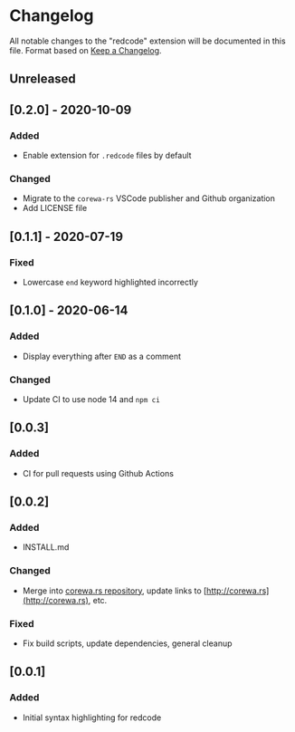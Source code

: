 <!-- markdownlint-disable-file no-duplicate-header -->

# Changelog

All notable changes to the "redcode" extension will be documented in this file.
Format based on [Keep a Changelog](http://keepachangelog.com/).

## Unreleased

## [0.2.0] - 2020-10-09

### Added

- Enable extension for `.redcode` files by default

### Changed

- Migrate to the `corewa-rs` VSCode publisher and Github organization
- Add LICENSE file

## [0.1.1] - 2020-07-19

### Fixed

- Lowercase `end` keyword highlighted incorrectly

## [0.1.0] - 2020-06-14

### Added

- Display everything after `END` as a comment

### Changed

- Update CI to use node 14 and `npm ci`

## [0.0.3]

### Added

- CI for pull requests using Github Actions

## [0.0.2]

### Added

- INSTALL.md

### Changed

- Merge into [corewa.rs repository](http://github.com/ian-h-chamberlain/corewa_rs), update links to [http://corewa.rs](http://corewa.rs), etc.

### Fixed

- Fix build scripts, update dependencies, general cleanup

## [0.0.1]

### Added

- Initial syntax highlighting for redcode
